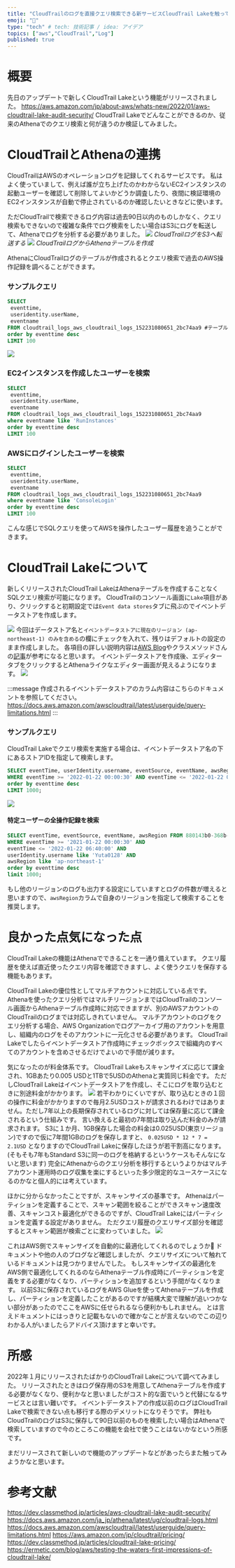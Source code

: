 ```yaml
---
title: "CloudTrailのログを直接クエリ検索できる新サービスCloudTrail Lakeを触ってみた"
emoji: "🐁"
type: "tech" # tech: 技術記事 / idea: アイデア
topics: ["aws","CloudTrail","Log"]
published: true
---
```


# 概要
先日のアップデートで新しくCloudTrail Lakeという機能がリリースされました。
https://aws.amazon.com/jp/about-aws/whats-new/2022/01/aws-cloudtrail-lake-audit-security/
CloudTrail Lakeでどんなことができるのか、従来のAthenaでのクエリ検索と何が違うのか検証してみました。

# CloudTrailとAthenaの連携
CloudTrailはAWSのオペレーションログを記録してくれるサービスです。
私はよく使っていまして、例えば誰が立ち上げたのかわからないEC2インスタンスの起動ユーザーを確認して削除してよいかどうか調査したり、夜間に検証環境のEC2インスタンスが自動で停止されているのか確認したいときなどに使います。

ただCloudTrailで検索できるログ内容は過去90日以内のものしかなく、クエリ検索もできないので複雑な条件でログ検索をしたい場合はS3にログを転送して、Athenaでログを分析する必要がありました。
![](/images/cloudtraillake-athena/image2.png)
*CloudTrailログをS3へ転送する*
![](/images/cloudtraillake-athena/image1.png)
*CloudTrailログからAthenaテーブルを作成*

AthenaにCloudTrailログのテーブルが作成されるとクエリ検索で過去のAWS操作記録を調べることができます。

### サンプルクエリ

```sql
SELECT
 eventtime,
 useridentity.userName,
 eventname
FROM cloudtrail_logs_aws_cloudtrail_logs_152231080651_2bc74aa9 #テーブル名は一意
order by eventtime desc
LIMIT 100
```
![](/images/cloudtraillake-athena/image4.png)

### EC2インスタンスを作成したユーザーを検索
```sql
SELECT
 eventtime,
 useridentity.userName,
 eventname
FROM cloudtrail_logs_aws_cloudtrail_logs_152231080651_2bc74aa9
where eventname like 'RunInstances'
order by eventtime desc
LIMIT 100
```

### AWSにログインしたユーザーを検索

```sql
SELECT
 eventtime,
 useridentity.userName,
 eventname
FROM cloudtrail_logs_aws_cloudtrail_logs_152231080651_2bc74aa9
where eventname like 'ConsoleLogin'
order by eventtime desc
LIMIT 100
```

こんな感じでSQLクエリを使ってAWSを操作したユーザー履歴を追うことができます。

# CloudTrail Lakeについて
新しくリリースされたCloudTrail LakeはAthenaテーブルを作成することなくSQLクエリ検索が可能になります。
CloudTrailのコンソール画面に`Lake`項目があり、クリックすると初期設定では`Event data stores`タブに飛ぶのでイベントデータストアを作成します。

![](/images/cloudtraillake-athena/image6.png)
今回はデータストア名と`イベントデータストアに現在のリージョン (ap-northeast-1) のみを含める`の欄にチェックを入れて、残りはデフォルトの設定のまま作成しました。
各項目の詳しい説明内容は[AWS Blog](https://aws.amazon.com/jp/blogs/mt/announcing-aws-cloudtrail-lake-a-managed-audit-and-security-lake/?s=09)やクラスメソッドさんの[記事](https://dev.classmethod.jp/articles/aws-cloudtrail-lake-audit-security/)が参考になると思います。
イベントデータストアを作成後、エディタータブをクリックするとAthenaライクなエディター画面が見えるようになります。
![](/images/cloudtraillake-athena/image7.png)

:::message
作成されるイベントデータストアのカラム内容はこちらのドキュメントを参照してください。
https://docs.aws.amazon.com/awscloudtrail/latest/userguide/query-limitations.html
:::

### サンプルクエリ
CloudTrail Lakeでクエリ検索を実施する場合は、イベントデータストア名の下にあるストアIDを指定して検索します。

```sql
SELECT eventTime, userIdentity.username, eventSource, eventName, awsRegion FROM 880143b0-368b-4ef8-a6e1-887a48146de7 
WHERE eventTime >= '2022-01-22 00:00:30' AND eventTime <= '2022-01-22 05:00:00' 
order by eventtime desc 
LIMIT 1000;
```

![](/images/cloudtraillake-athena/image8.png)

#### 特定ユーザーの全操作記録を検索

```sql
SELECT eventTime, eventSource, eventName, awsRegion FROM 880143b0-368b-4ef8-a6e1-887a48146de7 
WHERE eventTime >= '2021-01-22 00:00:30' AND 
eventTime <= '2022-01-22 06:40:00' AND 
userIdentity.username like 'Yuta0128' AND 
awsRegion like 'ap-northeast-1' 
order by eventtime desc 
limit 1000;
```

もし他のリージョンのログも出力する設定にしていますとログの件数が増えると思いますので、`awsRegion`カラムで自身のリージョンを指定して検索することを推奨します。

# 良かった点気になった点
CloudTrail Lakeの機能はAthenaでできることを一通り備えています。
クエリ履歴を使えば直近使ったクエリ内容を確認できますし、よく使うクエリを保存する機能もあります。

CloudTrail Lakeの優位性としてマルチアカウントに対応している点です。
Athenaを使ったクエリ分析ではマルチリージョンまではCloudTrailのコンソール画面からAthenaテーブル作成時に対応できますが、別のAWSアカウントのCloudTrailのログまでは対応しきれていません。
マルチアカウントのログをクエリ分析する場合、AWS Organizationでログアーカイブ用のアカウントを用意し、組織内のログをそのアカウントに一元化させる必要があります。
CloudTrail Lakeでしたらイベントデータストア作成時にチェックボックスで組織内のすべてのアカウントを含めさせるだけでよいので手間が減ります。

気になったのが料金体系です。
CloudTrail Lakeもスキャンサイズに応じて課金され、1GBあたり0.005 USDと1TBで5USDのAthenaと実質同じ料金です。
ただしCloudTrail Lakeはイベントデータストアを作成し、そこにログを取り込むときに別途料金がかかります。
![](/images/cloudtraillake-athena/image9.png)
若干わかりにくいですが、取り込むときの１回の操作に料金がかかりますので毎月2.5USDコストが請求されるわけではありません。ただし7年以上の長期保存されているログに対しては保存量に応じて課金されるという仕組みです。
言い換えると最初の7年間は取り込んだ料金のみが請求されます。
S3に１か月、1GB保存した場合の料金は0.025USD(東京リージョン)ですので仮に7年間1GBのログを保存しますと、 `0.025USD * 12 * 7 = 2.1USD` となりますのでCloudTrail Lakeに保存したほうが若干割高になります。
(そもそも7年もStandard S3に同一のログを格納するというケースもそんなにないと思います)
完全にAthenaからのクエリ分析を移行するというよりかはマルチアカウント運用時のログ収集を楽にするといった多少限定的なユースケースになるのかなと個人的には考えています。

ほかに分からなかったことですが、スキャンサイズの基準です。
Athenaはパーティションを定義することで、スキャン範囲を絞ることができスキャン速度改善、スキャンコスト最適化ができるのですが、CloudTrail Lakeにはパーティションを定義する設定がありません。
ただクエリ履歴のクエリサイズ部分を確認するとスキャン範囲が検索ごとに変わっていました。
![](/images/cloudtraillake-athena/image10.png)

これはAWS側でスキャンサイズを自動的に最適化してくれるのでしょうか🤔
ドキュメントや他の人のブログなど確認しましたが、クエリサイズについて触れているドキュメントは見つかりませんでした。
もしスキャンサイズの最適化をAWS側で最適化してくれるのならAthenaテーブル作成時にパーティションを定義をする必要がなくなり、パーティションを追加するという手間がなくなります。
以前S3に保存されているログをAWS Glueを使ってAthenaテーブルを作成し、パーティションを定義したことがあるのですが結構大変で理解が追いつかない部分があったのでここをAWSに任せられるなら便利かもしれません。
とは言えドキュメントにはっきりと記載もないので確かなことが言えないのでこの辺りわかる人がいましたらアドバイス頂けますと幸いです。

# 所感
2022年１月にリリースされたばかりのCloudTrail Lakeについて調べてみました。
リリースされたときはログ保存用のS3を用意してAthenaテーブルを作成する必要がなくなり、便利かなと思いましたがコスト的な面でいうと代替になるサービスとは言い難いです。
イベントデータストアの作成以前のログはCloudTrail Lakeで検索できない点も移行する際のデメリットになりそうです。
弊社もCloudTrailのログはS3に保存して90日以前のものを検索したい場合はAthenaで検索していますので今のところこの機能を会社で使うことはないかなという所感です。

まだリリースされて新しいので機能のアップデートなどがあったらまた触ってみようかなと思います。

# 参考文献
https://dev.classmethod.jp/articles/aws-cloudtrail-lake-audit-security/
https://docs.aws.amazon.com/ja_jp/athena/latest/ug/cloudtrail-logs.html
https://docs.aws.amazon.com/awscloudtrail/latest/userguide/query-limitations.html
https://aws.amazon.com/jp/cloudtrail/pricing/
https://dev.classmethod.jp/articles/cloudtrail-lake-pricing/
https://ermetic.com/blog/aws/testing-the-waters-first-impressions-of-cloudtrail-lake/